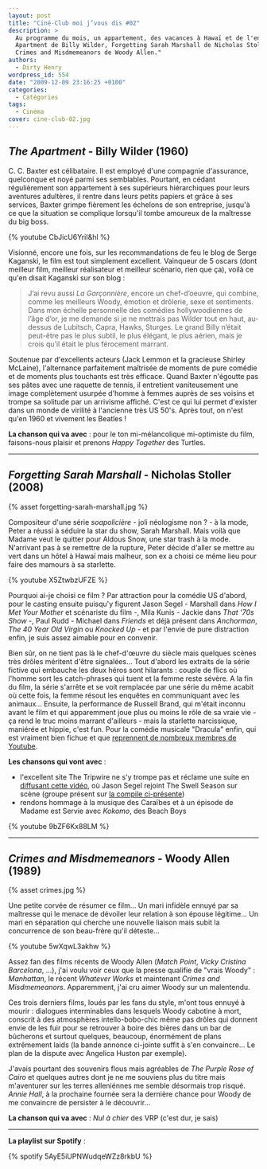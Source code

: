 ```yaml
---
layout: post
title: "Ciné-Club moi j’vous dis #02"
description: >
  Au programme du mois, un appartement, des vacances à Hawaï et de l'ennui : The
  Apartment de Billy Wilder, Forgetting Sarah Marshall de Nicholas Stoller et
  Crimes and Misdmemeanors de Woody Allen."
authors:
  - Dirty Henry
wordpress_id: 554
date: "2009-12-09 23:16:25 +0100"
categories:
  - Catégories
tags:
  - Cinéma
cover: cine-club-02.jpg
---
```


## _The Apartment_ - Billy Wilder (1960)

C. C. Baxter est célibataire. Il est employé d'une compagnie d'assurance,
quelconque et noyé parmi ses semblables. Pourtant, en cédant régulièrement son
appartement à ses supérieurs hiérarchiques pour leurs aventures adultères, il
rentre dans leurs petits papiers et grâce à ses services, Baxter grimpe
fièrement les échelons de son entreprise, jusqu'à ce que la situation se
complique lorsqu'il tombe amoureux de la maîtresse du big boss.

{% youtube CbJicU6YriI&hl %}

Visionné, encore une fois, sur les recommandations de feu le blog de Serge
Kaganski, le film est tout simplement excellent. Vainqueur de 5 oscars (dont
meilleur film, meilleur réalisateur et meilleur scénario, rien que ça), voilà ce
qu'en disait Kaganski sur son blog :

> J’ai revu aussi _La Garçonnière_, encore un chef-d’oeuvre, qui combine, comme
> les meilleurs Woody, émotion et drôlerie, sexe et sentiments. Dans mon échelle
> personnelle des comédies hollywoodiennes de l’âge d’or, je me demande si je ne
> mettrais pas Wilder tout en haut, au-dessus de Lubitsch, Capra, Hawks,
> Sturges. Le grand Billy n’était peut-être pas le plus subtil, le plus élégant,
> le plus aérien, mais je crois qu’il était le plus férocement marrant.

Soutenue par d'excellents acteurs (Jack Lemmon et la gracieuse Shirley McLaine),
l'alternance parfaitement maîtrisée de moments de pure comédie et de moments
plus touchants est très efficace. Quand Baxter n'égoutte pas ses pâtes avec une
raquette de tennis, il entretient vaniteusement une image complètement usurpée
d'homme à femmes auprès de ses voisins et trompe sa solitude par un arrivisme
affiché. C'est ce qui lui permet d'exister dans un monde de virilité à
l'ancienne très US 50's. Après tout, on n'est qu'en 1960 et vivement les
Beatles !

**La chanson qui va avec** : pour le ton mi-mélancolique mi-optimiste du film,
faisons-nous plaisir et prenons _Happy Together_ des Turtles.

---

## _Forgetting Sarah Marshall_ - Nicholas Stoller (2008)

{% asset forgetting-sarah-marshall.jpg %}

Compositeur d'une série _soapolicière_ - joli néologisme non ? - à la mode,
Peter a réussi à séduire la star du show, Sarah Marshall. Mais voilà que Madame
veut le quitter pour Aldous Snow, une star trash à la mode. N'arrivant pas à se
remettre de la rupture, Peter décide d'aller se mettre au vert dans un hôtel à
Hawaï mais malheur, son ex a choisi ce même lieu pour faire des mamours à sa
starlette.

{% youtube X5ZtwbzUFZE %}

Pourquoi ai-je choisi ce film ? Par attraction pour la comédie US d'abord, pour
le casting ensuite puisqu'y figurent Jason Segel - Marshall dans _How I Met Your
Mother_ et scénariste du film -, Mila Kunis - Jackie dans _That '70s Show_ -,
Paul Rudd - Michael dans _Friends_ et déjà présent dans _Anchorman_, _The 40
Year Old Virgin_ ou _Knocked Up_ - et par l'envie de pure distraction enfin, je
suis assez aimable pour en convenir.

Bien sûr, on ne tient pas là le chef-d'œuvre du siècle mais quelques scènes très
drôles méritent d'être signalées… Tout d'abord les extraits de la série fictive
qui embauche les deux héros sont hilarants : couple de flics où l'homme sort les
catch-phrases qui tuent et la femme reste sévère. A la fin du film, la série
s'arrête et se voit remplacée par une série du même acabit où cette fois, la
femme résout les enquêtes en communiquant avec les animaux… Ensuite, la
performance de Russell Brand, qui m'était inconnu avant le film et qui
apparemment joue plus ou moins le rôle de sa vraie vie - ça rend le truc moins
marrant d'ailleurs - mais la starlette narcissique, maniérée et hippie, c'est
fun. Pour la comédie musicale "Dracula" enfin, qui est vraiment bien fichue et
que [reprennent de nombreux membres de Youtube][1].

**Les chansons qui vont avec** :

- l'excellent site The Tripwire ne s'y trompe pas et réclame une suite en
  [diffusant cette vidéo][2], où Jason Segel rejoint The Swell Season sur scène
  (groupe présent sur [la compile ci-présente][3])
- rendons hommage à la musique des Caraïbes et à un épisode de Madame est Servie
  avec _Kokomo_, des Beach Boys

{% youtube 9bZF6Kx88LM %}

---

## _Crimes and Misdmemeanors_ - Woody Allen (1989)

{% asset crimes.jpg %}

Une petite corvée de résumer ce film… Un mari infidèle ennuyé par sa maîtresse
qui le menace de dévoiler leur relation à son épouse légitime… Un mari en
séparation qui cherche une nouvelle liaison mais subit la concurrence de son
beau-frère qu'il déteste…

{% youtube 5wXqwL3akhw %}

Assez fan des films récents de Woody Allen (_Match Point_, _Vicky Cristina
Barcelona_, …), j'ai voulu voir ceux que la presse qualifie de "vrais Woody" :
_Manhattan_, le récent _Whatever Works_ et maintenant _Crimes and
Misdmemeanors_. Apparemment, j'ai cru aimer Woody sur un malentendu.

Ces trois derniers films, loués par les fans du style, m'ont tous ennuyé à
mourir : dialogues interminables dans lesquels Woody cabotine à mort, conscrit à
des atmosphères intello-bobo-chic même pas drôles qui donnent envie de les fuir
pour se retrouver à boire des bières dans un bar de bûcherons et surtout
quelques, beaucoup, énormément de plans extrêmement laids (la bande annonce
ci-jointe suffit à s'en convaincre… Le plan de la dispute avec Angelica Huston
par exemple).

J'avais pourtant des souvenirs flous mais agréables de _The Purple Rose of
Cairo_ et quelques autres dont je ne me souviens plus du titre mais m'aventurer
sur les terres alleniénnes me semble désormais trop risqué. _Annie Hall_, à la
prochaine fournée sera la dernière chance pour Woody de me convaincre de
persister à le découvrir…

**La chanson qui va avec** : _Nul à chier_ des VRP (c'est dur, je sais)

---

**La playlist sur Spotify** :

{% spotify 5AyE5iUPNWudqeWZz8rkbU %}

[1]:
  http://www.youtube.com/results?search_query=forgetting+sarah+marshall+dracula&search_type=&aq=f
[2]:
  http://www.thetripwire.com/news/2009/11/20/jason-segel-joins-swell-season-on-stage-does-that-creepy-thing-we-love
[3]: https://deadrooster.org/compile-printemps-2008/

